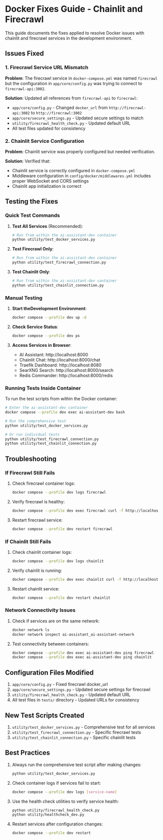 # Docker Fixes Guide - Chainlit and Firecrawl

This guide documents the fixes applied to resolve Docker issues with chainlit and firecrawl services in the development environment.

## Issues Fixed

### 1. Firecrawl Service URL Mismatch

**Problem**: The firecrawl service in `docker-compose.yml` was named `firecrawl` but the configuration in `app/core/config.py` was trying to connect to `firecrawl-api:3002`.

**Solution**: Updated all references from `firecrawl-api` to `firecrawl`:
- `app/core/config.py` - Changed `docker_url` from `http://firecrawl-api:3002` to `http://firecrawl:3002`
- `app/core/secure_settings.py` - Updated secure settings to match
- `utility/firecrawl_health_check.py` - Updated default URL
- All test files updated for consistency

### 2. Chainlit Service Configuration

**Problem**: Chainlit service was properly configured but needed verification.

**Solution**: Verified that:
- Chainlit service is correctly configured in `docker-compose.yml`
- Middleware configuration in `config/docker/middlewares.yml` includes proper WebSocket and CORS settings
- Chainlit app initialization is correct

## Testing the Fixes

### Quick Test Commands

1. **Test All Services** (Recommended):
   ```bash
   # Run from within the ai-assistant-dev container
   python utility/test_docker_services.py
   ```

2. **Test Firecrawl Only**:
   ```bash
   # Run from within the ai-assistant-dev container
   python utility/test_firecrawl_connection.py
   ```

3. **Test Chainlit Only**:
   ```bash
   # Run from within the ai-assistant-dev container
   python utility/test_chainlit_connection.py
   ```

### Manual Testing

1. **Start theDevelopment Environment**:
   ```bash
   docker compose --profile dev up -d
   ```

2. **Check Service Status**:
   ```bash
   docker compose --profile dev ps
   ```

3. **Access Services in Browser**:
   - AI Assistant: http://localhost:8000
   - Chainlit Chat: http://localhost:8000/chat
   - Traefik Dashboard: http://localhost:8080
   - SearXNG Search: http://localhost:8000/search
   - Redis Commander: http://localhost:8000/redis

### Running Tests Inside Container

To run the test scripts from within the Docker container:

```bash
# Enter the ai-assistant-dev container
docker compose --profile dev exec ai-assistant-dev bash

# Run the comprehensive test
python utility/test_docker_services.py

# Or run individual tests
python utility/test_firecrawl_connection.py
python utility/test_chainlit_connection.py
```

## Troubleshooting

### If Firecrawl Still Fails

1. Check firecrawl container logs:
   ```bash
   docker compose --profile dev logs firecrawl
   ```

2. Verify firecrawl is healthy:
   ```bash
   docker compose --profile dev exec firecrawl curl -f http://localhost:3002/health
   ```

3. Restart firecrawl service:
   ```bash
   docker compose --profile dev restart firecrawl
   ```

### If Chainlit Still Fails

1. Check chainlit container logs:
   ```bash
   docker compose --profile dev logs chainlit
   ```

2. Verify chainlit is running:
   ```bash
   docker compose --profile dev exec chainlit curl -f http://localhost:8001/
   ```

3. Restart chainlit service:
   ```bash
   docker compose --profile dev restart chainlit
   ```

### Network Connectivity Issues

1. Check if services are on the same network:
   ```bash
   docker network ls
   docker network inspect ai-assistant_ai-assistant-network
   ```

2. Test connectivity between containers:
   ```bash
   docker compose --profile dev exec ai-assistant-dev ping firecrawl
   docker compose --profile dev exec ai-assistant-dev ping chainlit
   ```

## Configuration Files Modified

1. `app/core/config.py` - Fixed firecrawl docker_url
2. `app/core/secure_settings.py` - Updated secure settings for firecrawl
3. `utility/firecrawl_health_check.py` - Updated default URL
4. All test files in `tests/` directory - Updated URLs for consistency

## New Test Scripts Created

1. `utility/test_docker_services.py` - Comprehensive test for all services
2. `utility/test_firecrawl_connection.py` - Specific firecrawl tests
3. `utility/test_chainlit_connection.py` - Specific chainlit tests

## Best Practices

1. Always run the comprehensive test script after making changes:
   ```bash
   python utility/test_docker_services.py
   ```

2. Check container logs if services fail to start:
   ```bash
   docker compose --profile dev logs [service-name]
   ```

3. Use the health check utilities to verify service health:
   ```bash
   python utility/firecrawl_health_check.py
   python utility/healthcheck_dev.py
   ```

4. Restart services after configuration changes:
   ```bash
   docker compose --profile dev restart